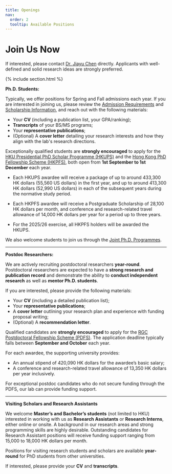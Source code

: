 ```yaml
---
title: Openings
nav:
  order: 2
  tooltip: Available Positions
---
```


# Join Us Now

If interested, please contact [Dr. Jiayu Chen](https://agentic-intelligence-lab.org/members/jiayu-chen.html) directly. Applicants with well-defined and solid research ideas are strongly preferred.

{% include section.html %}

**Ph.D. Students:**  

Typically, we offer positions for Spring and Fall admissions each year. If you are interested in joining us, please review the [Admission Requirements](https://www.dase.hku.hk/teaching-and-learning/prospective-students/mphil-phd) and [Scholarship Information](https://gradsch.hku.hk/prospective_students/fees_scholarships_and_financial_support/postgraduate_scholarships), and reach out with the following materials:  

- Your **CV** (including a publication list, your GPA/ranking);  
- **Transcripts** of your BS/MS programs;  
- Your **representative publications**;  
- (Optional) A **cover letter** detailing your research interests and how they align with the lab's research directions.  

Exceptionally qualified students are **strongly encouraged** to apply for the [HKU Presidential PhD Scholar Programme (HKUPS)](https://gradsch.hku.hk/prospective_students/fees_scholarships_and_financial_support/hku_presidential_phd_scholar_programme) and the [Hong Kong PhD Fellowship Scheme (HKPFS)](https://gradsch.hku.hk/prospective_students/fees_scholarships_and_financial_support/hong_kong_phd_fellowship_scheme), both open from **1st September to 1st December** each year.  

- Each HKUPS awardee will receive a package of up to around 433,300 HK dollars (55,560 US dollars) in the first year, and up to around 413,300 HK dollars (52,990 US dollars) in each of the subsequent years during the normative study period.

- Each HKPFS awardee will receive a Postgraduate Scholarship of 28,100 HK dollars per month, and conference and research-related travel allowance of 14,000 HK dollars per year for a period up to three years.

- For the 2025/26 exercise, all HKPFS holders will be awarded the HKUPS.

We also welcome students to join us through the [Joint Ph.D. Programmes](https://gradsch.hku.hk/prospective_students/programmes/joint_programmes).

---

**Postdoc Researchers:**

We are actively recruiting postdoctoral researchers **year-round**. Postdoctoral researchers are expected to have a **strong research and publication record** and demonstrate the ability to **conduct independent research** as well as **mentor Ph.D. students**.

If you are interested, please provide the following materials:  

- Your **CV** (including a detailed publication list);  
- Your **representative publications**;  
- A **cover letter** outlining your research plan and experience with funding proposal writing;  
- (Optional) A **recommendation letter**.

Qualified candidates are **strongly encouraged** to apply for the [RGC Postdoctoral Fellowship Scheme (PDFS)](https://www.ugc.edu.hk/eng/rgc/funding_opport/pdfs/). The application deadline typically falls between **September and October** each year.  

For each awardee, the supporting university provides:  
- An annual stipend of 420,090 HK dollars for the awardee’s basic salary; 
- A conference and research-related travel allowance of 13,350 HK dollars per year inclusively.  

For exceptional postdoc candidates who do not secure funding through the PDFS, our lab can provide funding support.  

---

**Visiting Scholars and Research Assistants**  

We welcome **Master’s and Bachelor’s students** (not limited to HKU) interested in working with us as **Research Assistants** or **Research Interns**, either online or onsite. A background in our research areas and strong programming skills are highly desirable. Outstanding candidates for Research Assistant positions will receive funding support ranging from 15,000 to 18,000 HK dollars  per month.

Positions for visiting research students and scholars are available **year-round** for PhD students from other universities. 

<!-- Please refer to the [HKU Visiting Programme](https://intlaffairs.hku.hk/visiting-programme) for more information. -->

If interested, please provide your **CV** and **transcripts**.  


